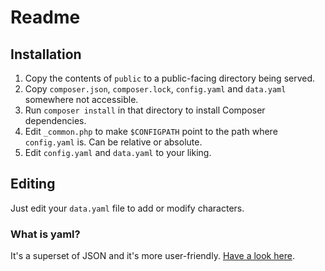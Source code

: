 # Readme

## Installation

1. Copy the contents of `public` to a public-facing directory being served.
2. Copy `composer.json`, `composer.lock`, `config.yaml` and `data.yaml` somewhere not accessible.
3. Run `composer install` in that directory to install Composer dependencies.
3. Edit `_common.php` to make `$CONFIGPATH` point to the path where `config.yaml` is. Can be relative or absolute.
4. Edit `config.yaml` and `data.yaml` to your liking.

## Editing

Just edit your `data.yaml` file to add or modify characters.

### What is yaml?

It's a superset of JSON and it's more user-friendly. [Have a look here](https://learnxinyminutes.com/docs/yaml/).